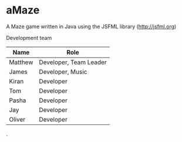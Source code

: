 # aMaze

A Maze game written in Java using the JSFML library (http://jsfml.org)

Development team

Name          | Role
------------- | -------------
Matthew       | Developer, Team Leader
James         | Developer, Music
Kiran         | Developer
Tom           | Developer
Pasha         | Developer
Jay           | Developer
Oliver        | Developer
.
